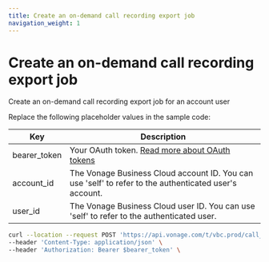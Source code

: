 ```yaml
---
title: Create an on-demand call recording export job
navigation_weight: 1
---
```


# Create an on-demand call recording export job

Create an on-demand call recording export job for an account user

Replace the following placeholder values in the sample code:

| Key        | Description                                                                                            |
|------------|--------------------------------------------------------------------------------------------------------|
| bearer_token | Your OAuth token. [Read more about OAuth tokens](https://developer.nexmo.com/vonage-business-cloud/vbc-apis/getting-started/authentication) |
| account_id | The Vonage Business Cloud account ID. You can use 'self' to refer to the authenticated user's account. |
| user_id | The Vonage Business Cloud user ID. You can use 'self' to refer to the authenticated user. |

``` bash
curl --location --request POST 'https://api.vonage.com/t/vbc.prod/call_recording/api/accounts/$account_id/users/$user_id/call_recordings/export' \
--header 'Content-Type: application/json' \
--header 'Authorization: Bearer $bearer_token' \
```
